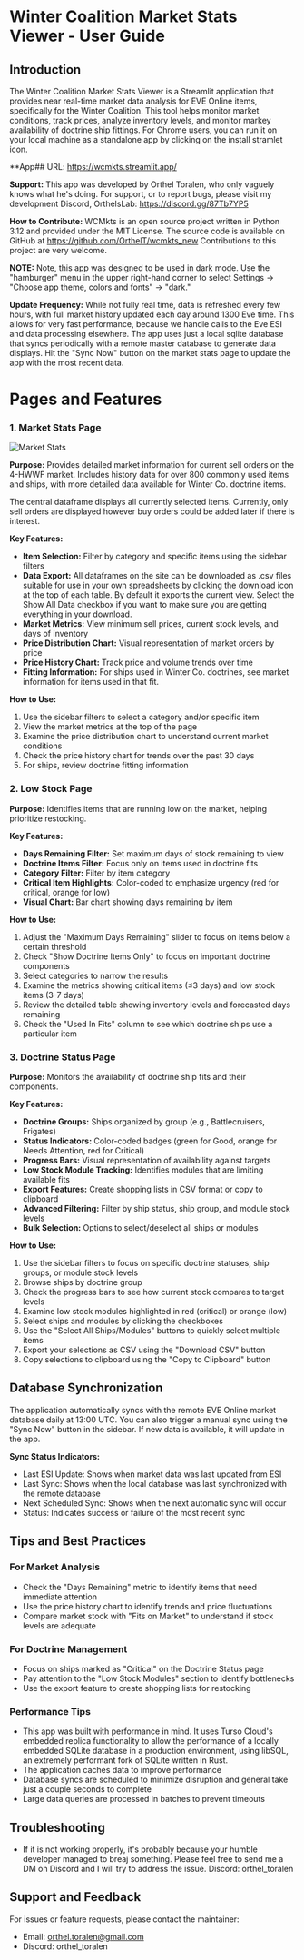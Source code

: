 # Winter Coalition Market Stats Viewer - User Guide

## Introduction
The Winter Coalition Market Stats Viewer is a Streamlit application that provides near real-time market data analysis for EVE Online items, specifically for the Winter Coalition. This tool helps monitor market conditions, track prices, analyze inventory levels, and monitor markey availability of doctrine ship fittings. For Chrome users, you can run it on your local machine as a standalone app by clicking on the install stramlet icon. 

**App## URL: https://wcmkts.streamlit.app/

**Support:** This app was developed by Orthel Toralen, who only vaguely knows what he's doing. For support, or to report bugs, please visit my development Discord, OrthelsLab: https://discord.gg/87Tb7YP5 

**How to Contribute:** WCMkts is an open source project written in Python 3.12 and provided under the MIT License. The source code is available on GitHub at https://github.com/OrthelT/wcmkts_new Contributions to this project are very welcome. 

**NOTE:** Note, this app was designed to be used in dark mode. Use the "hamburger" menu in the upper right-hand corner to select Settings -> "Choose app theme, colors and fonts" -> "dark."

**Update Frequency:** While not fully real time, data is refreshed every few hours, with full market history updated each day around 1300 Eve time. This allows for very fast performance, because we handle calls to the Eve ESI and data processing elsewhere. The app uses just a local sqlite database that syncs periodically with a remote master database to generate data displays. Hit the "Sync Now" button on the market stats page to update the app with the most recent data.  

# Pages and Features

### 1. Market Stats Page
![Market Stats](images/wclogo.png)

**Purpose:** Provides detailed market information for current sell orders on the 4-HWWF market. Includes history data for over 800 commonly used items and ships, with more detailed data available for Winter Co. doctrine items.

The central dataframe displays all currently selected items. Currently, only sell orders are displayed however buy orders could be added later if there is interest.

**Key Features:**
- **Item Selection:** Filter by category and specific items using the sidebar filters
- **Data Export:** All dataframes on the site can be downloaded as .csv files suitable for use in your own spreadsheets by clicking the download icon at the top of each table. By default it exports the current view. Select the Show All Data checkbox if you want to make sure you are getting everything in your download. 
- **Market Metrics:** View minimum sell prices, current stock levels, and days of inventory
- **Price Distribution Chart:** Visual representation of market orders by price
- **Price History Chart:** Track price and volume trends over time
- **Fitting Information:** For ships used in Winter Co. doctrines, see market information for items used in that fit. 

**How to Use:**
1. Use the sidebar filters to select a category and/or specific item
2. View the market metrics at the top of the page
3. Examine the price distribution chart to understand current market conditions
4. Check the price history chart for trends over the past 30 days
5. For ships, review doctrine fitting information

### 2. Low Stock Page
**Purpose:** Identifies items that are running low on the market, helping prioritize restocking.

**Key Features:**
- **Days Remaining Filter:** Set maximum days of stock remaining to view
- **Doctrine Items Filter:** Focus only on items used in doctrine fits
- **Category Filter:** Filter by item category
- **Critical Item Highlights:** Color-coded to emphasize urgency (red for critical, orange for low)
- **Visual Chart:** Bar chart showing days remaining by item

**How to Use:**
1. Adjust the "Maximum Days Remaining" slider to focus on items below a certain threshold
2. Check "Show Doctrine Items Only" to focus on important doctrine components
3. Select categories to narrow the results
4. Examine the metrics showing critical items (≤3 days) and low stock items (3-7 days)
5. Review the detailed table showing inventory levels and forecasted days remaining
6. Check the "Used In Fits" column to see which doctrine ships use a particular item

### 3. Doctrine Status Page
**Purpose:** Monitors the availability of doctrine ship fits and their components.

**Key Features:**
- **Doctrine Groups:** Ships organized by group (e.g., Battlecruisers, Frigates)
- **Status Indicators:** Color-coded badges (green for Good, orange for Needs Attention, red for Critical)
- **Progress Bars:** Visual representation of availability against targets
- **Low Stock Module Tracking:** Identifies modules that are limiting available fits
- **Export Features:** Create shopping lists in CSV format or copy to clipboard
- **Advanced Filtering:** Filter by ship status, ship group, and module stock levels
- **Bulk Selection:** Options to select/deselect all ships or modules

**How to Use:**
1. Use the sidebar filters to focus on specific doctrine statuses, ship groups, or module stock levels
2. Browse ships by doctrine group
3. Check the progress bars to see how current stock compares to target levels
4. Examine low stock modules highlighted in red (critical) or orange (low)
5. Select ships and modules by clicking the checkboxes
6. Use the "Select All Ships/Modules" buttons to quickly select multiple items
7. Export your selections as CSV using the "Download CSV" button
8. Copy selections to clipboard using the "Copy to Clipboard" button

## Database Synchronization

The application automatically syncs with the remote EVE Online market database daily at 13:00 UTC. You can also trigger a manual sync using the "Sync Now" button in the sidebar. If new data is available, it will update in the app. 

**Sync Status Indicators:**
- Last ESI Update: Shows when market data was last updated from ESI
- Last Sync: Shows when the local database was last synchronized with the remote database
- Next Scheduled Sync: Shows when the next automatic sync will occur
- Status: Indicates success or failure of the most recent sync

## Tips and Best Practices

### For Market Analysis
- Check the "Days Remaining" metric to identify items that need immediate attention
- Use the price history chart to identify trends and price fluctuations
- Compare market stock with "Fits on Market" to understand if stock levels are adequate

### For Doctrine Management
- Focus on ships marked as "Critical" on the Doctrine Status page
- Pay attention to the "Low Stock Modules" section to identify bottlenecks
- Use the export feature to create shopping lists for restocking

### Performance Tips
- This app was built with performance in mind. It uses Turso Cloud's embedded replica functionality to allow the performance of a locally embedded SQLite database in a production environment, using libSQL, an extremely performant fork of SQLite written in Rust. 
- The application caches data to improve performance
- Database syncs are scheduled to minimize disruption and general take just a couple seconds to complete
- Large data queries are processed in batches to prevent timeouts

## Troubleshooting

- If it is not working properly, it's probably because your humble developer managed to breaj something. Please feel free to send me a DM on Discord and I will try to address the issue. Discord: orthel_toralen

## Support and Feedback

For issues or feature requests, please contact the maintainer:
- Email: orthel.toralen@gmail.com
- Discord: orthel_toralen
